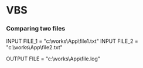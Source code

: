 # VBS

### Comparing two files

INPUT FILE_1 = "c:\works\App\file1.txt"
INPUT FILE_2 = "c:\works\App\file2.txt"

OUTPUT FILE = "c:\works\App\file.log"